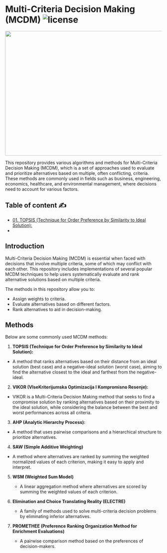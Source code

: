 # Multi-Criteria Decision Making (MCDM) ![license](https://img.shields.io/github/license/Pegah-Ardehkhani/Multi-Criteria-Decision-Making.svg)

<p align="center"> 
  <img width="600" height="400" src="https://i.ytimg.com/vi/7OoKJHvsUbo/maxresdefault.jpg"> 
</p>

This repository provides various algorithms and methods for Multi-Criteria Decision Making (MCDM), which is a set of approaches used to evaluate and prioritize alternatives based on multiple, often conflicting, criteria. These methods are commonly used in fields such as business, engineering, economics, healthcare, and environmental management, where decisions need to account for various factors.

## Table of content ✍️

- [01. TOPSIS (Technique for Order Preference by Similarity to Ideal Solution):](https://github.com/Pegah-Ardehkhani/Multi-Criteria-Decision-Making/tree/main/01.%20TOPSIS)
- []()

## Introduction

Multi-Criteria Decision Making (MCDM) is essential when faced with decisions that involve multiple criteria, some of which may conflict with each other. This repository includes implementations of several popular MCDM techniques to help users systematically evaluate and rank alternative solutions based on multiple criteria.

The methods in this repository allow you to:

- Assign weights to criteria.
- Evaluate alternatives based on different factors.
- Rank alternatives to aid in decision-making.

## Methods

Below are some commonly used MCDM methods:

1. **TOPSIS (Technique for Order Preference by Similarity to Ideal Solution):**
 - A method that ranks alternatives based on their distance from an ideal solution (best case) and a negative-ideal solution (worst case), aiming to find the alternative closest to the ideal and farthest from the negative-ideal.

2. **VIKOR (VlseKriterijumska Optimizacija I Kompromisno Resenje):**
 - VIKOR is a Multi-Criteria Decision Making method that seeks to find a compromise solution by ranking alternatives based on their proximity to the ideal solution, while considering the balance between the best and worst performances across all criteria.

3. **AHP (Analytic Hierarchy Process):**
 - A method that uses pairwise comparisons and a hierarchical structure to prioritize alternatives.

4. **SAW (Simple Additive Weighting)**
 - A method where alternatives are ranked by summing the weighted normalized values of each criterion, making it easy to apply and interpret.
   
5. **WSM (Weighted Sum Model)**
   - A linear aggregation method where alternatives are scored by summing the weighted values of each criterion.

6. **Elimination and Choice Translating Reality (ELECTRE)**
   - A family of methods used to solve multi-criteria decision problems by eliminating inferior alternatives.

7. **PROMETHEE (Preference Ranking Organization Method for Enrichment Evaluations)**
   - A pairwise comparison method based on the preferences of decision-makers.
